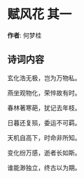 # 赋风花  其一

**作者**: 何梦桂

## 诗词内容

玄化浩无极，岂为万物私。

燕坐观物化，荣悴故有时。

春林著寒葩，犹记去年枝。

日暮还复殒，委运不可羁。

天机自高下，时命非所知。

变化纷万感，逝者长如斯。

谁能渺独立，终古以为期。


